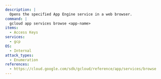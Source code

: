 ```yaml
---
description: |
  Opens the specified App Engine service in a web browser.
command: |
  gcloud app services browse <app-name>
items:
  - Access Keys
services:
  - gcp
OS:
  - Internal
attack_types:
  - Enumeration
references:
  - https://cloud.google.com/sdk/gcloud/reference/app/services/browse
---
```

